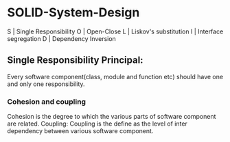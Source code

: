 # SOLID-System-Design

S | Single Responsibility
O | Open-Close
L | Liskov's substitution
I | Interface segregation
D | Dependency Inversion

## Single Responsibility Principal:
Every software component(class, module and function etc) should have one and only one responsibility.

### Cohesion and coupling
Cohesion is the degree to which the various parts of software component are related.
Coupling: Coupling is the define as the level of inter dependency between various software component.


